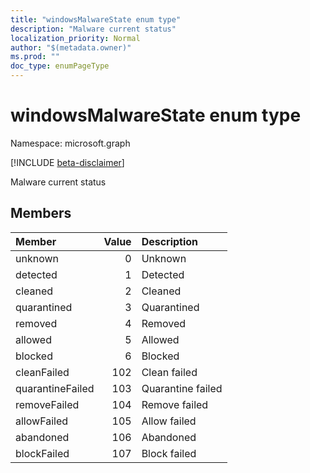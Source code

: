 ```yaml
---
title: "windowsMalwareState enum type"
description: "Malware current status"
localization_priority: Normal
author: "$(metadata.owner)"
ms.prod: ""
doc_type: enumPageType
---
```


# windowsMalwareState enum type

Namespace: microsoft.graph

[!INCLUDE [beta-disclaimer](../../includes/beta-disclaimer.md)]

Malware current status

## Members

| Member           | Value | Description       |
| :--------------- | ----: | :---------------- |
| unknown          | 0     | Unknown           |
| detected         | 1     | Detected          |
| cleaned          | 2     | Cleaned           |
| quarantined      | 3     | Quarantined       |
| removed          | 4     | Removed           |
| allowed          | 5     | Allowed           |
| blocked          | 6     | Blocked           |
| cleanFailed      | 102   | Clean failed      |
| quarantineFailed | 103   | Quarantine failed |
| removeFailed     | 104   | Remove failed     |
| allowFailed      | 105   | Allow failed      |
| abandoned        | 106   | Abandoned         |
| blockFailed      | 107   | Block failed      |
